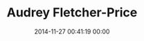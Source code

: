 ---
title: "Audrey Fletcher-Price"
date: 2014-11-27 00:41:19 00:00
permalink: /audzfp
twitter: ""
likes: [1122]
id: 2350
gravatar: "http://www.gravatar.com/avatar/a40dc0487a85e4b2efea82902e47e172"
---
